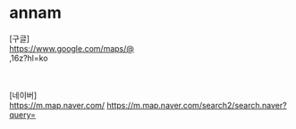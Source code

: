 # annam


[구글]<br>
https://www.google.com/maps/@ 
<br>
,16z?hl=ko

<br><br>
[네이버]<br>
https://m.map.naver.com/
https://m.map.naver.com/search2/search.naver?query=
